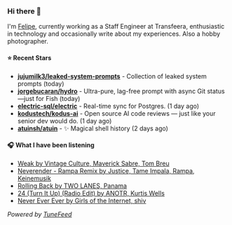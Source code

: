 ### Hi there 👋

I'm [Felipe](https://felipevm.com), currently working as a Staff Engineer at Transfeera, enthusiastic in technology and occasionally write about my experiences. Also a hobby photographer.

#### ⭐ Recent Stars
- **[jujumilk3/leaked-system-prompts](https://github.com/jujumilk3/leaked-system-prompts)** - Collection of leaked system prompts (today)
- **[jorgebucaran/hydro](https://github.com/jorgebucaran/hydro)** - Ultra-pure, lag-free prompt with async Git status—just for Fish (today)
- **[electric-sql/electric](https://github.com/electric-sql/electric)** - Real-time sync for Postgres. (1 day ago)
- **[kodustech/kodus-ai](https://github.com/kodustech/kodus-ai)** - Open source AI code reviews — just like your senior dev would do. (1 day ago)
- **[atuinsh/atuin](https://github.com/atuinsh/atuin)** - ✨ Magical shell history (2 days ago)

#### 🎧 What I have been listening
- [Weak by Vintage Culture, Maverick Sabre, Tom Breu](https://open.spotify.com/track/62gzfhHi2supfHWfi6iHbA)
- [Neverender - Rampa Remix by Justice, Tame Impala, Rampa, Keinemusik](https://open.spotify.com/track/5EtJ3keh0umOlQ0kHXvNIS)
- [Rolling Back by TWO LANES, Panama](https://open.spotify.com/track/335EcT0oI5889ZgM0q413d)
- [24 (Turn It Up) (Radio Edit) by ANOTR, Kurtis Wells](https://open.spotify.com/track/5hLiKFmVc7vRUKTvnlpJYR)
- [Never Ever Ever by Girls of the Internet, shiv](https://open.spotify.com/track/6aonKw3Mdij9LvfPzRykRX)

_Powered by [TuneFeed](https://tunefeed.app?ref=github.com)_
